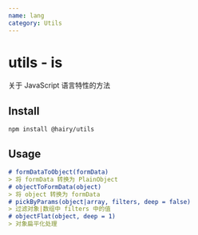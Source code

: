 ```yaml
---
name: lang
category: Utils
---
```


# utils - is

关于 JavaScript 语言特性的方法

## Install

`npm install @hairy/utils`

## Usage

```md
# formDataToObject(formData)
> 将 formData 转换为 PlainObject
# objectToFormData(object)
> 将 object 转换为 formData
# pickByParams(object|array, filters, deep = false)
> 过滤对象|数组中 filters 中的值
# objectFlat(object, deep = 1)
> 对象扁平化处理
```
